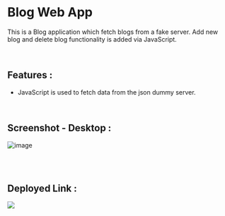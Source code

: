 # **Blog Web App**
This is a Blog application which fetch blogs from a fake server. Add new blog and delete blog functionality is added via JavaScript.
 
</br>

## **Features :**
- JavaScript is used to fetch data from the json dummy server.

</br>

## **Screenshot - Desktop :**

 ![image](https://github.com/DeeptiDaisy/Placement-assignmentjs-blog/assets/109961309/b5f544a8-ddf3-4577-993e-89398e4a7521)


<br>

<br>

## **Deployed Link :**
<a href="https://blogapi-deepti.netlify.app/" target="_blank"><img src="https://img.shields.io/badge/Netlify-00C7B7?style=for-the-badge&logo=netlify&logoColor=white"/></a>

 

<br>
